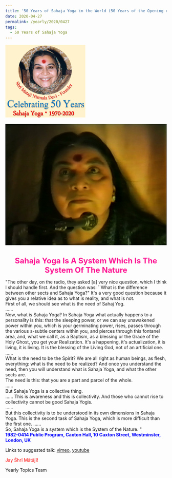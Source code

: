 ```yaml
---
title: '50 Years of Sahaja Yoga in the World (50 Years of the Opening of the Sahasrāra Chakra), Post 14'
date: 2020-04-27
permalink: /yearly/2020/0427
tags:
  - 50 Years of Sahaja Yoga
---
```


<div style="text-align: left"><img src="/images/Celebrating50YearsSahajaYoga.png" width="250" /></div><br>

<div style="text-align: center"><img src="/images/image409.jpeg" /></div>

<br>
<p style="color:DeepPink; text-align:center">
<font size="+2"><b>Sahaja Yoga Is A System Which Is The System Of The Nature</b><br></font>
</p>

<p>
"The other day, on the radio, they asked [a] very nice question, which I think I should handle first. And the question was: ``What is the difference between other sects and Sahaja Yoga?" It's a very good question because it gives you a relative idea as to what is reality, and what is not.<br>
First of all, we should see what is the need of Sahaj Yog.<br>
......<br>
Now, what is Sahaja Yoga? In Sahaja Yoga what actually happens to a personality is this: that the sleeping power, or we can say unawakened power within you, which is your germinating power, rises, passes through the various s-subtle centers within you, and pierces through this fontanel area, and, what we call it, as a Baptism, as a blessing or the Grace of the Holy Ghost, you get your Realization. It's a happening, it's actualization, it is living, it is living. It is the blessing of the Living God, not of an artificial one.<br>
......<br>
What is the need to be the Spirit? We are all right as human beings, as flesh, everything: what is the need to be realized? And once you understand the need, then you will understand what is Sahaja Yoga, and what the other sects are.<br>
The need is this: that you are a part and parcel of the whole.<br>
......<br>
But Sahaja Yoga is a collective thing.<br>
......
This is awareness and this is collectivity. And those who cannot rise to collectivity cannot be good Sahaja Yogis.<br>
......<br>
But this collectivity is to be understood in its own dimensions in Sahaja Yoga. This is the second task of Sahaja Yoga, which is more difficult than the first one.
......<br>
So, Sahaja Yoga is a system which is the System of the Nature. "<br>
<font color="blue"><b>1982-0414 Public Program, Caxton Hall, 10 Caxton Street, Westminster, London, UK</b></font><br>
</p>

Links to suggested talk: <a href="https://vimeo.com/221111559"> vimeo</a>, <a href="https://www.youtube.com/watch?v=pPUX9iI8RaM"> youtube</a><br>

<p style="color:red;">Jay Śhrī Mātājī!<br></p>

Yearly Topics Team